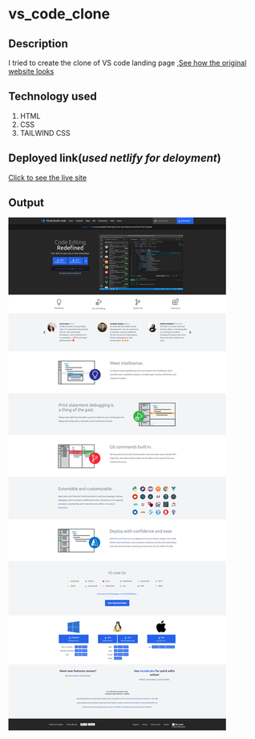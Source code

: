 # vs_code_clone

## Description 
I tried to create the clone of VS code landing page ,[See how the original website looks](https://code.visualstudio.com/)
## Technology used 
1. HTML 
2. CSS
3. TAILWIND CSS

## Deployed link(_used netlify for deloyment_)
  [Click to see the live site](https://amazing-moonbeam-16bf73.netlify.app/)  

## Output 
  ![Attached screen shot](/assets/images/Visual-Studio-Code-Code-Editing-Redefined.png)